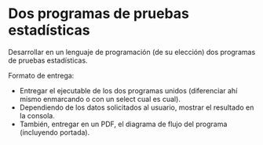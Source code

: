 # Dos programas de pruebas estadísticas

Desarrollar en un lenguaje de programación (de su elección) dos programas de pruebas estadísticas.

Formato de entrega:
- Entregar el ejecutable de los dos programas unidos (diferenciar ahí mismo enmarcando o con un select cual es cual).
- Dependiendo de los datos solicitados al usuario, mostrar el resultado en la consola.
- También, entregar en un PDF, el diagrama de flujo del programa (incluyendo portada).